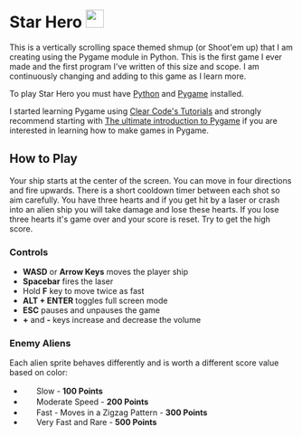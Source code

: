 # Star Hero <img src="https://raw.githubusercontent.com/frankiebry/star-hero/refs/heads/main/graphics/player_ship.png" height="32">

This is a vertically scrolling space themed shmup (or Shoot'em up) that I am creating using the Pygame module in Python. This is the first game I ever made and the first program I've written of this size and scope. I am continuously changing and adding to this game as I learn more.

To play Star Hero you must have [Python](https://www.python.org/) and [Pygame](https://www.pygame.org/) installed.

I started learning Pygame using [Clear Code's Tutorials](https://www.youtube.com/@ClearCode) and strongly recommend starting with [The ultimate introduction to Pygame](https://www.youtube.com/watch?v=AY9MnQ4x3zk) if you are interested in learning how to make games in Pygame.

## How to Play 
Your ship starts at the center of the screen. You can move in four directions and fire upwards. There is a short cooldown timer between each shot so aim carefully. You have three hearts and if you get hit by a laser or crash into an alien ship you will take damage and lose these hearts. If you lose three hearts it's game over and your score is reset. Try to get the high score.

### Controls
* **WASD** or **Arrow Keys** moves the player ship
* **Spacebar** fires the laser
* Hold **F** key to move twice as fast
* **ALT + ENTER** toggles full screen mode
* **ESC** pauses and unpauses the game
* **+** and **-** keys increase and decrease the volume

### Enemy Aliens
Each alien sprite behaves differently and is worth a different score value based on color:
* <img src="https://raw.githubusercontent.com/frankiebry/star-hero/refs/heads/main/graphics/red.png" width="20" height="16"> Slow - **100 Points**
* <img src="https://raw.githubusercontent.com/frankiebry/star-hero/refs/heads/main/graphics/green.png" width="20" height="16"> Moderate Speed - **200 Points**
* <img src="https://raw.githubusercontent.com/frankiebry/star-hero/refs/heads/main/graphics/yellow.png" width="20" height="16"> Fast - Moves in a Zigzag Pattern - **300 Points**
* <img src="https://raw.githubusercontent.com/frankiebry/star-hero/refs/heads/main/graphics/blue.png" width="20" height="10"> Very Fast and Rare - **500 Points**

